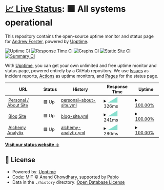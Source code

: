 # [📈 Live Status](https://demo.upptime.js.org): <!--live status--> **🟩 All systems operational**

This repository contains the open-source uptime monitor and status page for [Andrew Forster](https://demo.upptime.js.org), powered by [Upptime](https://github.com/upptime/upptime).

[![Uptime CI](https://github.com/andrew-forster/uptime/workflows/Uptime%20CI/badge.svg)](https://github.com/andrew-forster/uptime/actions?query=workflow%3A%22Uptime+CI%22)
[![Response Time CI](https://github.com/andrew-forster/uptime/workflows/Response%20Time%20CI/badge.svg)](https://github.com/andrew-forster/uptime/actions?query=workflow%3A%22Response+Time+CI%22)
[![Graphs CI](https://github.com/andrew-forster/uptime/workflows/Graphs%20CI/badge.svg)](https://github.com/andrew-forster/uptime/actions?query=workflow%3A%22Graphs+CI%22)
[![Static Site CI](https://github.com/andrew-forster/uptime/workflows/Static%20Site%20CI/badge.svg)](https://github.com/andrew-forster/uptime/actions?query=workflow%3A%22Static+Site+CI%22)
[![Summary CI](https://github.com/andrew-forster/uptime/workflows/Summary%20CI/badge.svg)](https://github.com/andrew-forster/uptime/actions?query=workflow%3A%22Summary+CI%22)

With [Upptime](https://upptime.js.org), you can get your own unlimited and free uptime monitor and status page, powered entirely by a GitHub repository. We use [Issues](https://github.com/andrew-forster/uptime/issues) as incident reports, [Actions](https://github.com/andrew-forster/uptime/actions) as uptime monitors, and [Pages](https://demo.upptime.js.org) for the status page.

<!--start: status pages-->
<!-- This summary is generated by Upptime (https://github.com/upptime/upptime) -->
<!-- Do not edit this manually, your changes will be overwritten -->
<!-- prettier-ignore -->
| URL | Status | History | Response Time | Uptime |
| --- | ------ | ------- | ------------- | ------ |
| <img alt="" src="https://icons.duckduckgo.com/ip3/andrewjf.com.ico" height="13"> [Personal / About Site](https://andrewjf.com) | 🟩 Up | [personal-about-site.yml](https://github.com/Andrew-Forster/uptime/commits/HEAD/history/personal-about-site.yml) | <details><summary><img alt="Response time graph" src="./graphs/personal-about-site/response-time-week.png" height="20"> 326ms</summary><br><a href="https://andrew-forster.github.io/uptime/history/personal-about-site"><img alt="Response time 326" src="https://img.shields.io/endpoint?url=https%3A%2F%2Fraw.githubusercontent.com%2FAndrew-Forster%2Fuptime%2FHEAD%2Fapi%2Fpersonal-about-site%2Fresponse-time.json"></a><br><a href="https://andrew-forster.github.io/uptime/history/personal-about-site"><img alt="24-hour response time 326" src="https://img.shields.io/endpoint?url=https%3A%2F%2Fraw.githubusercontent.com%2FAndrew-Forster%2Fuptime%2FHEAD%2Fapi%2Fpersonal-about-site%2Fresponse-time-day.json"></a><br><a href="https://andrew-forster.github.io/uptime/history/personal-about-site"><img alt="7-day response time 326" src="https://img.shields.io/endpoint?url=https%3A%2F%2Fraw.githubusercontent.com%2FAndrew-Forster%2Fuptime%2FHEAD%2Fapi%2Fpersonal-about-site%2Fresponse-time-week.json"></a><br><a href="https://andrew-forster.github.io/uptime/history/personal-about-site"><img alt="30-day response time 326" src="https://img.shields.io/endpoint?url=https%3A%2F%2Fraw.githubusercontent.com%2FAndrew-Forster%2Fuptime%2FHEAD%2Fapi%2Fpersonal-about-site%2Fresponse-time-month.json"></a><br><a href="https://andrew-forster.github.io/uptime/history/personal-about-site"><img alt="1-year response time 326" src="https://img.shields.io/endpoint?url=https%3A%2F%2Fraw.githubusercontent.com%2FAndrew-Forster%2Fuptime%2FHEAD%2Fapi%2Fpersonal-about-site%2Fresponse-time-year.json"></a></details> | <details><summary><a href="https://andrew-forster.github.io/uptime/history/personal-about-site">100.00%</a></summary><a href="https://andrew-forster.github.io/uptime/history/personal-about-site"><img alt="All-time uptime 100.00%" src="https://img.shields.io/endpoint?url=https%3A%2F%2Fraw.githubusercontent.com%2FAndrew-Forster%2Fuptime%2FHEAD%2Fapi%2Fpersonal-about-site%2Fuptime.json"></a><br><a href="https://andrew-forster.github.io/uptime/history/personal-about-site"><img alt="24-hour uptime 100.00%" src="https://img.shields.io/endpoint?url=https%3A%2F%2Fraw.githubusercontent.com%2FAndrew-Forster%2Fuptime%2FHEAD%2Fapi%2Fpersonal-about-site%2Fuptime-day.json"></a><br><a href="https://andrew-forster.github.io/uptime/history/personal-about-site"><img alt="7-day uptime 100.00%" src="https://img.shields.io/endpoint?url=https%3A%2F%2Fraw.githubusercontent.com%2FAndrew-Forster%2Fuptime%2FHEAD%2Fapi%2Fpersonal-about-site%2Fuptime-week.json"></a><br><a href="https://andrew-forster.github.io/uptime/history/personal-about-site"><img alt="30-day uptime 100.00%" src="https://img.shields.io/endpoint?url=https%3A%2F%2Fraw.githubusercontent.com%2FAndrew-Forster%2Fuptime%2FHEAD%2Fapi%2Fpersonal-about-site%2Fuptime-month.json"></a><br><a href="https://andrew-forster.github.io/uptime/history/personal-about-site"><img alt="1-year uptime 100.00%" src="https://img.shields.io/endpoint?url=https%3A%2F%2Fraw.githubusercontent.com%2FAndrew-Forster%2Fuptime%2FHEAD%2Fapi%2Fpersonal-about-site%2Fuptime-year.json"></a></details>
| <img alt="" src="https://icons.duckduckgo.com/ip3/blog.andrewjf.com.ico" height="13"> [Blog Site](https://blog.andrewjf.com) | 🟩 Up | [blog-site.yml](https://github.com/Andrew-Forster/uptime/commits/HEAD/history/blog-site.yml) | <details><summary><img alt="Response time graph" src="./graphs/blog-site/response-time-week.png" height="20"> 241ms</summary><br><a href="https://andrew-forster.github.io/uptime/history/blog-site"><img alt="Response time 241" src="https://img.shields.io/endpoint?url=https%3A%2F%2Fraw.githubusercontent.com%2FAndrew-Forster%2Fuptime%2FHEAD%2Fapi%2Fblog-site%2Fresponse-time.json"></a><br><a href="https://andrew-forster.github.io/uptime/history/blog-site"><img alt="24-hour response time 241" src="https://img.shields.io/endpoint?url=https%3A%2F%2Fraw.githubusercontent.com%2FAndrew-Forster%2Fuptime%2FHEAD%2Fapi%2Fblog-site%2Fresponse-time-day.json"></a><br><a href="https://andrew-forster.github.io/uptime/history/blog-site"><img alt="7-day response time 241" src="https://img.shields.io/endpoint?url=https%3A%2F%2Fraw.githubusercontent.com%2FAndrew-Forster%2Fuptime%2FHEAD%2Fapi%2Fblog-site%2Fresponse-time-week.json"></a><br><a href="https://andrew-forster.github.io/uptime/history/blog-site"><img alt="30-day response time 241" src="https://img.shields.io/endpoint?url=https%3A%2F%2Fraw.githubusercontent.com%2FAndrew-Forster%2Fuptime%2FHEAD%2Fapi%2Fblog-site%2Fresponse-time-month.json"></a><br><a href="https://andrew-forster.github.io/uptime/history/blog-site"><img alt="1-year response time 241" src="https://img.shields.io/endpoint?url=https%3A%2F%2Fraw.githubusercontent.com%2FAndrew-Forster%2Fuptime%2FHEAD%2Fapi%2Fblog-site%2Fresponse-time-year.json"></a></details> | <details><summary><a href="https://andrew-forster.github.io/uptime/history/blog-site">100.00%</a></summary><a href="https://andrew-forster.github.io/uptime/history/blog-site"><img alt="All-time uptime 100.00%" src="https://img.shields.io/endpoint?url=https%3A%2F%2Fraw.githubusercontent.com%2FAndrew-Forster%2Fuptime%2FHEAD%2Fapi%2Fblog-site%2Fuptime.json"></a><br><a href="https://andrew-forster.github.io/uptime/history/blog-site"><img alt="24-hour uptime 100.00%" src="https://img.shields.io/endpoint?url=https%3A%2F%2Fraw.githubusercontent.com%2FAndrew-Forster%2Fuptime%2FHEAD%2Fapi%2Fblog-site%2Fuptime-day.json"></a><br><a href="https://andrew-forster.github.io/uptime/history/blog-site"><img alt="7-day uptime 100.00%" src="https://img.shields.io/endpoint?url=https%3A%2F%2Fraw.githubusercontent.com%2FAndrew-Forster%2Fuptime%2FHEAD%2Fapi%2Fblog-site%2Fuptime-week.json"></a><br><a href="https://andrew-forster.github.io/uptime/history/blog-site"><img alt="30-day uptime 100.00%" src="https://img.shields.io/endpoint?url=https%3A%2F%2Fraw.githubusercontent.com%2FAndrew-Forster%2Fuptime%2FHEAD%2Fapi%2Fblog-site%2Fuptime-month.json"></a><br><a href="https://andrew-forster.github.io/uptime/history/blog-site"><img alt="1-year uptime 100.00%" src="https://img.shields.io/endpoint?url=https%3A%2F%2Fraw.githubusercontent.com%2FAndrew-Forster%2Fuptime%2FHEAD%2Fapi%2Fblog-site%2Fuptime-year.json"></a></details>
| <img alt="" src="https://icons.duckduckgo.com/ip3/alchemyanalytix.com.ico" height="13"> [Alchemy Analytix](https://alchemyanalytix.com/) | 🟩 Up | [alchemy-analytix.yml](https://github.com/Andrew-Forster/uptime/commits/HEAD/history/alchemy-analytix.yml) | <details><summary><img alt="Response time graph" src="./graphs/alchemy-analytix/response-time-week.png" height="20"> 280ms</summary><br><a href="https://andrew-forster.github.io/uptime/history/alchemy-analytix"><img alt="Response time 280" src="https://img.shields.io/endpoint?url=https%3A%2F%2Fraw.githubusercontent.com%2FAndrew-Forster%2Fuptime%2FHEAD%2Fapi%2Falchemy-analytix%2Fresponse-time.json"></a><br><a href="https://andrew-forster.github.io/uptime/history/alchemy-analytix"><img alt="24-hour response time 280" src="https://img.shields.io/endpoint?url=https%3A%2F%2Fraw.githubusercontent.com%2FAndrew-Forster%2Fuptime%2FHEAD%2Fapi%2Falchemy-analytix%2Fresponse-time-day.json"></a><br><a href="https://andrew-forster.github.io/uptime/history/alchemy-analytix"><img alt="7-day response time 280" src="https://img.shields.io/endpoint?url=https%3A%2F%2Fraw.githubusercontent.com%2FAndrew-Forster%2Fuptime%2FHEAD%2Fapi%2Falchemy-analytix%2Fresponse-time-week.json"></a><br><a href="https://andrew-forster.github.io/uptime/history/alchemy-analytix"><img alt="30-day response time 280" src="https://img.shields.io/endpoint?url=https%3A%2F%2Fraw.githubusercontent.com%2FAndrew-Forster%2Fuptime%2FHEAD%2Fapi%2Falchemy-analytix%2Fresponse-time-month.json"></a><br><a href="https://andrew-forster.github.io/uptime/history/alchemy-analytix"><img alt="1-year response time 280" src="https://img.shields.io/endpoint?url=https%3A%2F%2Fraw.githubusercontent.com%2FAndrew-Forster%2Fuptime%2FHEAD%2Fapi%2Falchemy-analytix%2Fresponse-time-year.json"></a></details> | <details><summary><a href="https://andrew-forster.github.io/uptime/history/alchemy-analytix">100.00%</a></summary><a href="https://andrew-forster.github.io/uptime/history/alchemy-analytix"><img alt="All-time uptime 100.00%" src="https://img.shields.io/endpoint?url=https%3A%2F%2Fraw.githubusercontent.com%2FAndrew-Forster%2Fuptime%2FHEAD%2Fapi%2Falchemy-analytix%2Fuptime.json"></a><br><a href="https://andrew-forster.github.io/uptime/history/alchemy-analytix"><img alt="24-hour uptime 100.00%" src="https://img.shields.io/endpoint?url=https%3A%2F%2Fraw.githubusercontent.com%2FAndrew-Forster%2Fuptime%2FHEAD%2Fapi%2Falchemy-analytix%2Fuptime-day.json"></a><br><a href="https://andrew-forster.github.io/uptime/history/alchemy-analytix"><img alt="7-day uptime 100.00%" src="https://img.shields.io/endpoint?url=https%3A%2F%2Fraw.githubusercontent.com%2FAndrew-Forster%2Fuptime%2FHEAD%2Fapi%2Falchemy-analytix%2Fuptime-week.json"></a><br><a href="https://andrew-forster.github.io/uptime/history/alchemy-analytix"><img alt="30-day uptime 100.00%" src="https://img.shields.io/endpoint?url=https%3A%2F%2Fraw.githubusercontent.com%2FAndrew-Forster%2Fuptime%2FHEAD%2Fapi%2Falchemy-analytix%2Fuptime-month.json"></a><br><a href="https://andrew-forster.github.io/uptime/history/alchemy-analytix"><img alt="1-year uptime 100.00%" src="https://img.shields.io/endpoint?url=https%3A%2F%2Fraw.githubusercontent.com%2FAndrew-Forster%2Fuptime%2FHEAD%2Fapi%2Falchemy-analytix%2Fuptime-year.json"></a></details>

<!--end: status pages-->

[**Visit our status website →**](https://demo.upptime.js.org)

## 📄 License

- Powered by: [Upptime](https://github.com/upptime/upptime)
- Code: [MIT](./LICENSE) © [Anand Chowdhary](https://anandchowdhary.com), supported by [Pabio](https://pabio.com)
- Data in the `./history` directory: [Open Database License](https://opendatacommons.org/licenses/odbl/1-0/)
